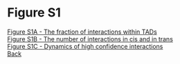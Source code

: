 # Figure S1

[Figure S1A - The fraction of interactions within TADs](../Scripts/FigS1A_TAD_Interaction_Grouping.md)<br>
[Figure S1B - The number of interactions in cis and in trans](../Scripts/FigS1B_Number_Cis_Trans.md)<br>
[Figure S1C - Dynamics of high confidence interactions](../Scripts/FigS1C_Dynamics_High_Confidence.md)<br>
[Back](../README.md)